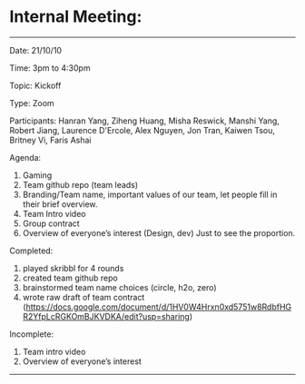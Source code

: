 # Internal Meeting:
_________________________

Date: 21/10/10 

Time: 3pm to 4:30pm

Topic: Kickoff

Type: Zoom

Participants: 
Hanran Yang, Ziheng Huang, Misha Reswick, Manshi Yang, Robert Jiang, 
Laurence D'Ercole, Alex Nguyen, Jon Tran, Kaiwen Tsou, Britney Vi, Faris Ashai

Agenda:
1. Gaming
2. Team github repo (team leads)
3. Branding/Team name, important values of our team, let people fill in their brief overview.
4. Team Intro video
5. Group contract
6. Overview of everyone’s interest (Design, dev) Just to see the proportion. 

Completed:
1.  played skribbl for 4 rounds
2.  created team github repo
3.  brainstormed team name choices (circle, h2o, zero)
4.  wrote raw draft of team contract (https://docs.google.com/document/d/1HV0W4Hrxn0xd5751w8RdbfHGR2YfpLcRGKOmBJKVDKA/edit?usp=sharing)

Incomplete:
1.  Team intro video
2.  Overview of everyone’s interest

_________________________
